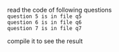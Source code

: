 read the code of following questions </br>
`question 5 is in file q5` </br>
`question 6 is in file q6` </br>
`question 7 is in file q7` </br>

compile it to see the result 
